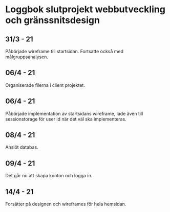 # Loggbok slutprojekt webbutveckling och gränssnitsdesign

## 31/3 - 21

Påbörjade wireframe till startsidan. Fortsatte också med målgruppsanalysen.

## 06/4 - 21

Organiserade filerna i client projektet. 

## 06/4 - 21

Påbörjade implementation av startsidans wireframe, lade även till sessionstorage för user id när det väl ska implementeras.

## 08/4 - 21

Anslöt databas.

## 09/4 - 21

Det går nu att skapa konton och logga in.

## 14/4 - 21

Forsätter på designen och wireframes för hela hemsidan.